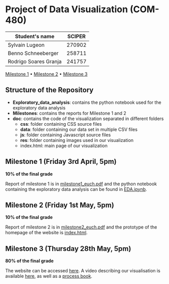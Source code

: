 # Project of Data Visualization (COM-480)

| Student's name | SCIPER |
| -------------- | ------ |
| Sylvain Lugeon |270902  |
| Benno Schneeberger | 258711 |
| Rodrigo Soares Granja | 241757 |

[Milestone 1](#milestone-1-friday-3rd-april-5pm) • [Milestone 2](#milestone-2-friday-1st-may-5pm) • [Milestone 3](#milestone-3-thursday-28th-may-5pm)



## Structure of the Repository

- **Exploratory_data_analysis**: contains the python notebook used for the exploratory data analysis
- **Milestones**: contains the reports for Milestone 1 and  2
- **doc**: contains the code of the visualization separated in different folders
  - **css**: folder containing CSS source files
  - **data**: folder containing our data set in multiple CSV files
  - **js**: folder containing Javascript source files
  - **res**: folder containing images used in our visualization
  - index.html: main page of our visualization

## Milestone 1 (Friday 3rd April, 5pm)

**10% of the final grade**

Report of milestone 1 is in [milestone1_euch.pdf](https://github.com/com-480-data-visualization/com-480-project-euch/blob/master/Milestones/milestone1_euch.pdf) and the python notebook containing the exploratory data analysis can be found in [EDA.ipynb](Exploratory_data_analysis/EDA.ipynb). 


## Milestone 2 (Friday 1st May, 5pm)

**10% of the final grade**

Report of milestone 2 is in [milestone2_euch.pdf](https://github.com/com-480-data-visualization/com-480-project-euch/blob/master/Milestones/milestone2_euch.pdf) and the prototype of the homepage of the website is [index.html](https://github.com/com-480-data-visualization/com-480-project-euch/blob/master/Code/Website/index.html).




## Milestone 3 (Thursday 28th May, 5pm)

**80% of the final grade**

The website can be accessed [here](https://com-480-data-visualization.github.io/com-480-project-euch/).
A video describing our visualisation is available [here](https://www.youtube.com/watch?v=tJFVQIgPSVo&feature=youtu.be), as well as a [process book](https://github.com/com-480-data-visualization/com-480-project-euch/blob/master/Process_Book_euch.pdf). 

